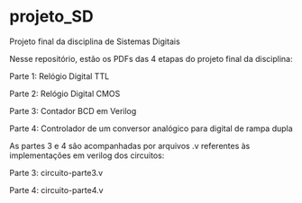 # projeto_SD
Projeto final da disciplina de Sistemas Digitais


Nesse repositório, estão os PDFs das 4 etapas do projeto final da disciplina:

Parte 1: Relógio Digital TTL

Parte 2: Relógio Digital CMOS

Parte 3: Contador BCD em Verilog

Parte 4: Controlador de um conversor analógico para digital de rampa dupla

As partes 3 e 4 são acompanhadas por arquivos .v referentes às implementações em verilog dos circuitos:

Parte 3: circuito-parte3.v

Parte 4: circuito-parte4.v
